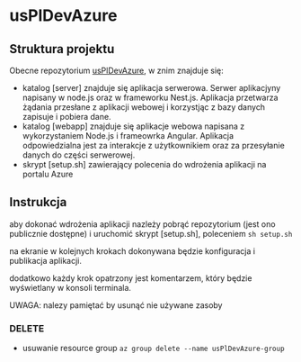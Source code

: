# usPlDevAzure
## Struktura projektu
Obecne repozytorium [usPlDevAzure](https://github.com/andairka/usPlDevAzure), w znim znajduje się:
- katalog [server] znajduje się aplikacja serwerowa. Serwer aplikacjyny napisany w node.js oraz w frameworku Nest.js. Aplikacja przetwarza żądania przesłane z aplikacji webowej i korzystjąc z bazy danych zapisuje i pobiera dane.
- katalog [webapp] znajduje się aplikacje webowa napisana z wykorzystaniem Node.js i frameowrka Angular. Aplikacja odpowiedzialna jest za interakcje z użytkownikiem oraz za przesyłanie danych do części serwerowej.
- skrypt [setup.sh] zawierający polecenia do wdrożenia aplikacji na portalu Azure

## Instrukcja
aby dokonać wdrożenia aplikacji nazleży pobrąć repozytorium (jest ono publicznie dostępne) i uruchomić skrypt [setup.sh], poleceniem `sh setup.sh`

na ekranie w kolejnych krokach dokonywana będzie konfiguracja i publikacja aplikacji.

dodatkowo każdy krok opatrzony jest komentarzem, który będzie wyświetlany w konsoli terminala.


UWAGA: nalezy pamiętać by usunąć nie używane zasoby

### DELETE
- usuwanie resource group
`az group delete --name usPlDevAzure-group`
